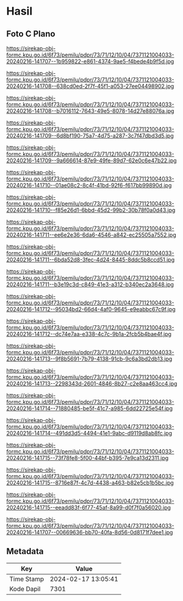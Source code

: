 # Hasil

## Foto C Plano

https://sirekap-obj-formc.kpu.go.id/6f73/pemilu/pdpr/73/71/12/10/04/7371121004033-20240216-141707--1b959822-e861-4374-9ae5-f4bede4b9f5d.jpg

https://sirekap-obj-formc.kpu.go.id/6f73/pemilu/pdpr/73/71/12/10/04/7371121004033-20240216-141708--638cd0ed-2f7f-45f1-a053-27ee04498902.jpg

https://sirekap-obj-formc.kpu.go.id/6f73/pemilu/pdpr/73/71/12/10/04/7371121004033-20240216-141708--b7016112-7643-49e5-8078-14d27e88076a.jpg

https://sirekap-obj-formc.kpu.go.id/6f73/pemilu/pdpr/73/71/12/10/04/7371121004033-20240216-141709--6d8bf190-75a7-4d75-a287-3c7f47dbd3d5.jpg

https://sirekap-obj-formc.kpu.go.id/6f73/pemilu/pdpr/73/71/12/10/04/7371121004033-20240216-141709--9a666614-87e9-49fe-89d7-62e0c6e47b22.jpg

https://sirekap-obj-formc.kpu.go.id/6f73/pemilu/pdpr/73/71/12/10/04/7371121004033-20240216-141710--01ae08c2-8c4f-41bd-92f6-f617bb99890d.jpg

https://sirekap-obj-formc.kpu.go.id/6f73/pemilu/pdpr/73/71/12/10/04/7371121004033-20240216-141710--f85e26d1-6bbd-45d2-99b2-30b78f0a0d43.jpg

https://sirekap-obj-formc.kpu.go.id/6f73/pemilu/pdpr/73/71/12/10/04/7371121004033-20240216-141711--ee6e2e36-6da6-4546-a842-ec25505a7552.jpg

https://sirekap-obj-formc.kpu.go.id/6f73/pemilu/pdpr/73/71/12/10/04/7371121004033-20240216-141711--6bda52d8-3fec-4d24-8445-8ddc5b8ccd51.jpg

https://sirekap-obj-formc.kpu.go.id/6f73/pemilu/pdpr/73/71/12/10/04/7371121004033-20240216-141711--b3e19c3d-c849-41e3-a312-b340ec2a3648.jpg

https://sirekap-obj-formc.kpu.go.id/6f73/pemilu/pdpr/73/71/12/10/04/7371121004033-20240216-141712--95034bd2-66d4-4af0-9645-e9eabbc67c9f.jpg

https://sirekap-obj-formc.kpu.go.id/6f73/pemilu/pdpr/73/71/12/10/04/7371121004033-20240216-141712--dc74e7aa-e338-4c7c-9b1a-2fcb5b4bae4f.jpg

https://sirekap-obj-formc.kpu.go.id/6f73/pemilu/pdpr/73/71/12/10/04/7371121004033-20240216-141713--9f8b5691-7b79-4138-91cb-9c6a3bd2db13.jpg

https://sirekap-obj-formc.kpu.go.id/6f73/pemilu/pdpr/73/71/12/10/04/7371121004033-20240216-141713--2298343d-2601-4846-8b27-c2e8aa463cc4.jpg

https://sirekap-obj-formc.kpu.go.id/6f73/pemilu/pdpr/73/71/12/10/04/7371121004033-20240216-141714--71880485-be5f-41c7-a985-6dd22725e54f.jpg

https://sirekap-obj-formc.kpu.go.id/6f73/pemilu/pdpr/73/71/12/10/04/7371121004033-20240216-141714--491dd3d5-4494-41e1-9abc-d9119d8ab8fc.jpg

https://sirekap-obj-formc.kpu.go.id/6f73/pemilu/pdpr/73/71/12/10/04/7371121004033-20240216-141715--73f78fe8-5f00-44bf-b395-7e9ca13d2311.jpg

https://sirekap-obj-formc.kpu.go.id/6f73/pemilu/pdpr/73/71/12/10/04/7371121004033-20240216-141715--8716e87f-4c7d-4438-a463-b82e5cb1b5bc.jpg

https://sirekap-obj-formc.kpu.go.id/6f73/pemilu/pdpr/73/71/12/10/04/7371121004033-20240216-141715--eeadd83f-6f77-45af-8a99-d0f7f0a56020.jpg

https://sirekap-obj-formc.kpu.go.id/6f73/pemilu/pdpr/73/71/12/10/04/7371121004033-20240216-141707--00669636-bb70-40fa-8d56-0d8171f7dee1.jpg


## Metadata

| Key        | Value               |
| ---------- | ------------------- |
| Time Stamp | 2024-02-17 13:05:41 |
| Kode Dapil | 7301                |



